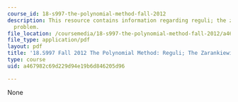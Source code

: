 ```yaml
---
course_id: 18-s997-the-polynomial-method-fall-2012
description: This resource contains information regarding reguli; the zarankiewicz
  problem.
file_location: /coursemedia/18-s997-the-polynomial-method-fall-2012/a467982c69d229d94e19b6d846205d96_MIT18_S997F12_lec10.pdf
file_type: application/pdf
layout: pdf
title: '18.S997 Fall 2012 The Polynomial Method: Reguli; The Zarankiewicz Problem'
type: course
uid: a467982c69d229d94e19b6d846205d96

---
```

None